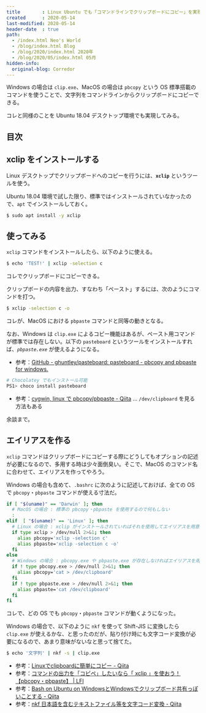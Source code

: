 ```yaml
---
title        : Linux Ubuntu でも「コマンドラインでクリップボードにコピー」を実現する
created      : 2020-05-14
last-modified: 2020-05-14
header-date  : true
path:
  - /index.html Neo's World
  - /blog/index.html Blog
  - /blog/2020/index.html 2020年
  - /blog/2020/05/index.html 05月
hidden-info:
  original-blog: Corredor
---
```


Windows の場合は `clip.exe`、MacOS の場合は `pbcopy` という OS 標準搭載のコマンドを使うことで、文字列をコマンドラインからクリップボードにコピーできる。

コレと同様のことを Ubuntu 18.04 デスクトップ環境でも実現してみる。

## 目次

## xclip をインストールする

Linux デスクトップでクリップボードへのコピーを行うには、__`xclip`__ というツールを使う。

Ubuntu 18.04 環境で試した限り、標準ではインストールされていなかったので、`apt` でインストールしておく。

```bash
$ sudo apt install -y xclip
```

## 使ってみる

`xclip` コマンドをインストールしたら、以下のように使える。

```bash
$ echo 'TEST!' | xclip -selection c
```

コレでクリップボードにコピーできる。

クリップボードの内容を出力、すなわち「ペースト」するには、次のようにコマンドを打つ。

```bash
$ xclip -selection c -o
```

コレが、MacOS における `pbpaste` コマンドと同等の動きとなる。

なお、Windows は `clip.exe` によるコピー機能はあるが、ペースト用コマンドが標準では存在しない。以下の `pasteboard` というツールをインストールすれば、_`pbpaste.exe`_ が使えるようになる。

- 参考：[GitHub - ghuntley/pasteboard: pasteboard - pbcopy and pbpaste for windows.](https://github.com/ghuntley/pasteboard)

```ps1
# Chocolatey でもインストール可能
PS1> choco install pasteboard
```

- 参考：[cygwin, linux で pbcopy/pbpaste - Qiita](https://qiita.com/bunzaemon/items/26b60e8523bba140c367) … `/dev/clipboard` を見る方法もある

余談まで。

## エイリアスを作る

`xclip` コマンドはクリップボードにコピーする際にどうしてもオプションの記述が必要になるので、多用する時は少々面倒臭い。そこで、MacOS のコマンド名に合わせて、エイリアスを作ってやろう。

Windows の場合も含めて、`.bashrc` に次のように記述しておけば、全ての OS で `pbcopy`・`pbpaste` コマンドが使える寸法だ。

```bash
if [ "$(uname)" == 'Darwin' ]; then
  # MacOS の場合 : 標準の pbcopy・pbpaste を使用するので何もしない
  :
elif  [ "$(uname)" == 'Linux' ]; then
  # Linux の場合 : xclip がインストールされていればそれを使用してエイリアスを用意する
  if type xclip > /dev/null 2>&1; then
    alias pbcopy='xclip -selection c'
    alias pbpaste='xclip -selection c -o'
  fi
else
  # Windows の場合 : pbcopy.exe や pbpaste.exe が存在しなければエイリアスを用意する
  if ! type pbcopy.exe > /dev/null 2>&1; then
    alias pbcopy='cat > /dev/clipboard'
  fi
  if ! type pbpaste.exe > /dev/null 2>&1; then
    alias pbpaste='cat /dev/clipboard'
  fi
fi
```

コレで、どの OS でも `pbcopy`・`pbpaste` コマンドが動くようになった。

Windows の場合で、以下のように `nkf` を使って Shift-JIS に変換したら `clip.exe` が使えるかな、と思ったのだが、貼り付け時にも文字コード変換が必要になるので、あまり意味がないなと思って捨てた。

```bash
$ echo '文字列' | nkf -s | clip.exe
```

- 参考：[Linuxでclipboardに簡単にコピー - Qiita](https://qiita.com/kota7175/items/1e79ba05f8d6cc347fd8)
- 参考：[コマンドの出力を「コピペ」したいなら「 xclip 」を使おう！【pbcopy・pbpaste】 | LFI](https://linuxfan.info/xclip)
- 参考：[Bash on Ubuntu on WindowsとWindowsでクリップボード共有っぽいことする - Qiita](https://qiita.com/kurokoji/items/d1a542c1e34e38a5bf94)
- 参考：[nkf 日本語を含むテキストファイル等を文字コード変換 - Qiita](https://qiita.com/ntkgcj/items/408adccdafe8868a6156)
